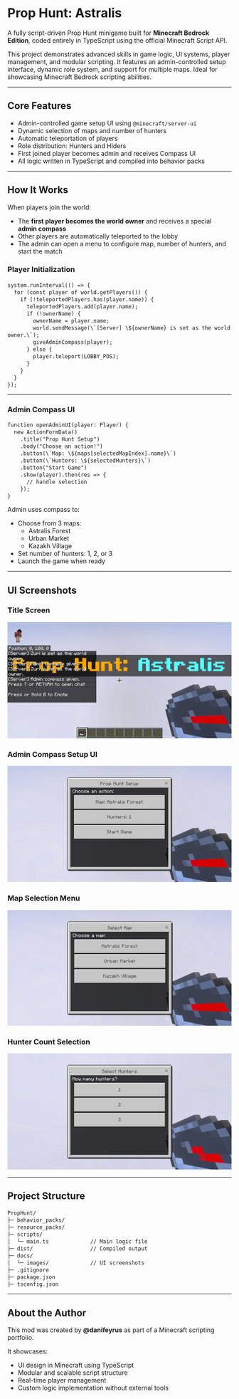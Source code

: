 
# Prop Hunt: Astralis

A fully script-driven Prop Hunt minigame built for **Minecraft Bedrock Edition**, coded entirely in TypeScript using the official Minecraft Script API.

This project demonstrates advanced skills in game logic, UI systems, player management, and modular scripting. It features an admin-controlled setup interface, dynamic role system, and support for multiple maps. Ideal for showcasing Minecraft Bedrock scripting abilities.

---

## Core Features

- Admin-controlled game setup UI using `@minecraft/server-ui`
- Dynamic selection of maps and number of hunters
- Automatic teleportation of players
- Role distribution: Hunters and Hiders
- First joined player becomes admin and receives Compass UI
- All logic written in TypeScript and compiled into behavior packs

---

## How It Works

When players join the world:
- The **first player becomes the world owner** and receives a special **admin compass**
- Other players are automatically teleported to the lobby
- The admin can open a menu to configure map, number of hunters, and start the match

### Player Initialization

```
system.runInterval(() => {
  for (const player of world.getPlayers()) {
    if (!teleportedPlayers.has(player.name)) {
      teleportedPlayers.add(player.name);
      if (!ownerName) {
        ownerName = player.name;
        world.sendMessage(\`[Server] \${ownerName} is set as the world owner.\`);
        giveAdminCompass(player);
      } else {
        player.teleport(LOBBY_POS);
      }
    }
  }
});
```

---

### Admin Compass UI

```
function openAdminUI(player: Player) {
  new ActionFormData()
    .title("Prop Hunt Setup")
    .body("Choose an action!")
    .button(\`Map: \${maps[selectedMapIndex].name}\`)
    .button(\`Hunters: \${selectedHunters}\`)
    .button("Start Game")
    .show(player).then(res => {
      // handle selection
    });
}
```

Admin uses compass to:
- Choose from 3 maps:
  - Astralis Forest
  - Urban Market
  - Kazakh Village
- Set number of hunters: 1, 2, or 3
- Launch the game when ready

---

## UI Screenshots

### Title Screen
![Title Screen](docs/images/image.png)

### Admin Compass Setup UI
![Admin UI](docs/images/image1.png)

### Map Selection Menu
![Map Selection](docs/images/image2.png)

### Hunter Count Selection
![Hunter Count](docs/images/image3.png)

---

## Project Structure

```
PropHunt/
├─ behavior_packs/
├─ resource_packs/
├─ scripts/
│  └─ main.ts             // Main logic file
├─ dist/                  // Compiled output
├─ docs/
│  └─ images/             // UI screenshots
├─ .gitignore
├─ package.json
├─ tsconfig.json
```

---

## About the Author

This mod was created by **@danifeyrus** as part of a Minecraft scripting portfolio.

It showcases:
- UI design in Minecraft using TypeScript
- Modular and scalable script structure
- Real-time player management
- Custom logic implementation without external tools

